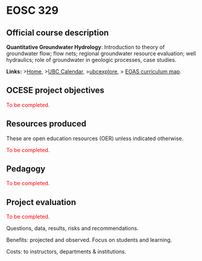 # EOSC 329

## Official course description

**Quantitative Groundwater Hydrology**: Introduction to theory of groundwater flow; flow nets; regional groundwater resource evaluation; well hydraulics; role of groundwater in geologic processes, case studies.

**Links:**
\>[Home](https://www.eoas.ubc.ca/academics/courses/eosc329),
\>[UBC Calendar](https://courses.students.ubc.ca/cs/courseschedule?pname=subjarea&tname=subj-course&dept=EOSC&course=329),
\>[ubcexplore](https://ubcexplorer.io/course/EOSC/329),
\> [EOAS curriculum map](https://www.eoas.ubc.ca/~quest/eoas-only.html).

## OCESE project objectives

<span style="color:red">To be completed.</span>

## Resources produced

These are open education resources (OER) unless indicated otherwise.

<span style="color:red">To be completed.</span>

## Pedagogy

<span style="color:red">To be completed.</span>

## Project evaluation

<span style="color:red">To be completed.</span>

Questions, data, results, risks and recommendations.

Benefits: projected and observed. Focus on students and learning.

Costs: to instructors, departments & institutions.